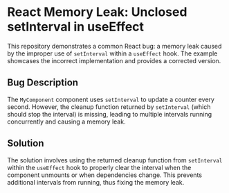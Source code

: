 # React Memory Leak: Unclosed setInterval in useEffect

This repository demonstrates a common React bug: a memory leak caused by the improper use of `setInterval` within a `useEffect` hook.  The example showcases the incorrect implementation and provides a corrected version.

## Bug Description
The `MyComponent` component uses `setInterval` to update a counter every second.  However, the cleanup function returned by `setInterval` (which should stop the interval) is missing, leading to multiple intervals running concurrently and causing a memory leak.

## Solution
The solution involves using the returned cleanup function from `setInterval` within the `useEffect` hook to properly clear the interval when the component unmounts or when dependencies change. This prevents additional intervals from running, thus fixing the memory leak.